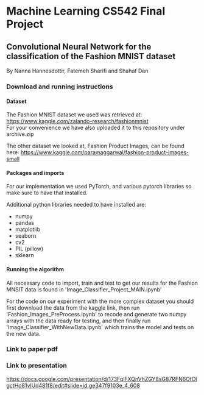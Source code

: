 # Machine Learning CS542 Final Project 
## Convolutional Neural Network for the classification of the Fashion MNIST dataset
By Nanna Hannesdottir, Fatemeh Sharifi and Shahaf Dan

### Download and running instructions
#### Dataset
The Fashion MNIST dataset we used was retrieved at: https://www.kaggle.com/zalando-research/fashionmnist <br>
For your convenience we have also uploaded it to this repository under archive.zip <br>

The other dataset we looked at, Fashion Product Images, can be found here: https://www.kaggle.com/paramaggarwal/fashion-product-images-small

#### Packages and imports
For our implementation we used PyTorch, and various pytorch libraries so make sure to have that installed.

Additional python libraries needed to have installed are:
- numpy
- pandas
- matplotlib
- seaborn
- cv2
- PIL (pillow)
- sklearn

#### Running the algorithm
All necessary code to import, train and test to get our results for  the Fashion MNSIT data is found in 'Image_Classifier_Project_MAIN.ipynb'<br>

For the code on our experiment with the more complex dataset you should first download the data from the kaggle link, then run 'Fashion_Images_PreProcess.ipynb'
to recode and generate two numpy arrays with the data ready for testing, and then finally run 'Image_Classifier_WithNewData.ipynb' which trains the model and tests on the new data.

### Link to paper pdf

### Link to presentation
https://docs.google.com/presentation/d/173FqlFXQnVhZGY8sG87RFN6OtOlgctHo81vlUd481f8/edit#slide=id.ge347f9103e_4_608

